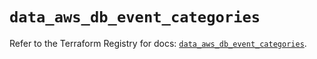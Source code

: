 # `data_aws_db_event_categories`

Refer to the Terraform Registry for docs: [`data_aws_db_event_categories`](https://registry.terraform.io/providers/hashicorp/aws/4.54.0/docs/data-sources/db_event_categories).
